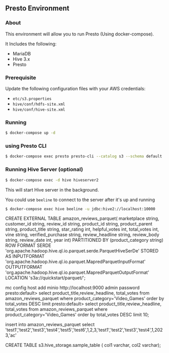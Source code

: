 ## Presto Environment

### About

This environment will allow you to run Presto (Using docker-compose).
 
It Includes the following:

   * MariaDB
   * Hive 3.x 
   * Presto

### Prerequisite
 
Update the following configuration files with your AWS credentials:

* `etc/s3.properties`
* `hive/conf/hdfs-site.xml`
* `hive/conf/hive-site.xml`

### Running

```sh
$ docker-compose up -d
```

### using Presto CLI

```sh
$ docker-compose exec presto presto-cli --catalog s3 --schema default
```

### Running Hive Server (optional)

```sh
$ docker-compose exec -d hive hiveserver2 
```

This will start Hive server in the background.

You could use `beeline` to connect to the server after it's up and running

```sh
$ docker-compose exec hive beeline -u jdbc:hive2://localhost:10000
```

CREATE EXTERNAL TABLE amazon_reviews_parquet(
marketplace string,
customer_id string,
review_id string,
product_id string,
product_parent string,
product_title string,
star_rating int,
helpful_votes int,
total_votes int,
vine string,
verified_purchase string,
review_headline string,
review_body string,
review_date int,
year int)
PARTITIONED BY (product_category string)
ROW FORMAT SERDE
'org.apache.hadoop.hive.ql.io.parquet.serde.ParquetHiveSerDe'
STORED AS INPUTFORMAT
'org.apache.hadoop.hive.ql.io.parquet.MapredParquetInputFormat'
OUTPUTFORMAT
'org.apache.hadoop.hive.ql.io.parquet.MapredParquetOutputFormat'
LOCATION
's3a://quickstart/parquet/';


mc config host add minio http://localhost:9000 admin password
presto:default>
select product_title,review_headline, total_votes from amazon_reviews_parquet where product_category='Video_Games' order by total_votes DESC limit 
presto:default> select product_title,review_headline, total_votes from amazon_reviews_parquet where product_category='Video_Games' order by total_votes DESC limit 10;


insert into amazon_reviews_parquet select 'test1','test2','test3','test4','test5','test6',1,2,3,'test1','test2','test3','test4',1,2023,'ac'


CREATE TABLE s3.hive_storage.sample_table (
   col1 varchar, 
   col2 varchar);
